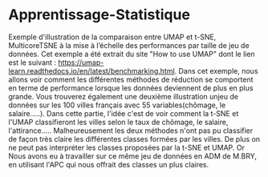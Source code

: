 # Apprentissage-Statistique
Exemple d'illustration de la comparaison entre UMAP et t-SNE, MulticoreTSNE à la mise à l’échelle des performances par taille de jeu de données.
Cet exemple a été extrait du site "How to use UMAP" dont le lien est le suivant : https://umap-learn.readthedocs.io/en/latest/benchmarking.html.
Dans cet exemple, nous allons voir comment les différentes méthodes de réduction se comportent en terme de performance lorsque les données deviennent de plus en plus grande.
Vous trouverez également une deuxième illustration unjeu de données sur les 100 villes français avec 55 variables(chômage, le salaire.....). Dans cette partie, l'idée c'est de voir comment la t-SNE et l'UMAP classifieront les villes selon le taux de chômage,  le salaire, l'attirance..... Malheureusement les deux méthodes n'ont pas pu classifier de façon très claire les différentes classes formées par les villes. De plus on ne peut pas interpréter les classes proposées par la t-SNE et UMAP. Or Nous avons eu à travailler sur ce même jeu de données en ADM de M.BRY, en utilisant l'APC qui nous offrait des classes un plus claires. 



